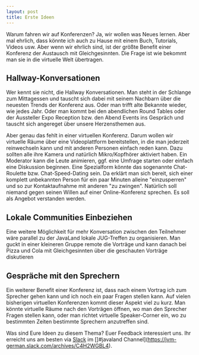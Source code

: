 ```yaml
---
layout: post
title: Erste Ideen
---
```

Warum fahren wir auf Konferenzen?
Ja, wir wollen was Neues lernen.
Aber mal ehrlich, dass könnte ich auch zu Hause mit einem Buch, Tutorials, Videos usw.
Aber wenn wir ehrlich sind, ist der größte Benefit einer Konferenz der Austausch mit Gleichgesinnten.
Die Frage ist wie bekommt man sie in die virtuelle Welt übertragen.

## Hallway-Konversationen

Wer kennt sie nicht, die Hallway Konversationen.
Man steht in der Schlange zum Mittagessen und tauscht sich dabei mit seinem Nachbarn über die neuesten Trends der Konferenz aus.
Oder man trifft alte Bekannte wieder, wie jedes Jahr.
Oder man kommt bei den abendlichen Round Tables oder der Aussteller Expo Reception bzw. den Abend Events ins Gespräch und tauscht sich angereget über unsere Herzensthemen aus.

Aber genau das fehlt in einer virtuellen Konferenz.
Darum wollen wir virtuelle Räume über eine Videoplattform bereitstellen, in die man jederzeit reinwechseln kann und mit anderen Personen einfach reden kann.
Dazu sollten alle ihre Kamera und natürlich Mikro/Kopfhörer aktiviert haben.
Ein Moderator kann die Leute animieren, ggf. eine Umfrage starten oder einfach eine Diskussion beginnen.
Eine Spezialform könnte das sogenannte Chat-Roulette bzw. Chat-Speed-Dating sein.
Da erklärt man sich bereit, sich einer komplett unbekannten Person für ein paar Minuten alleine "einzusperren" und so zur Kontaktaufnahme mit anderen "zu zwingen".
Natürlich soll niemand gegen seinen Willen auf einer Online-Konferenz sprechen.
Es soll als Angebot verstanden werden.

## Lokale Communities Einbeziehen

Eine weitere Möglichkeit für mehr Konversation zwischen den Teilnehmer wäre parallel zu der JavaLand lokale JUG-Treffen zu organisieren.
Man guckt in einer kleineren Gruppe remote die Vorträge und kann danach bei Pizza und Cola mit Gleichgesinnten über die geschauten Vorträge diskutieren

## Gespräche mit den Sprechern

Ein weiterer Benefit einer Konferenz ist, dass nach einem Vortrag ich zum Sprecher gehen kann und ich noch ein paar Fragen stellen kann.
Auf vielen bisherigen virtuellen Konferenzen kommt dieser Aspekt viel zu kurz.
Man könnte virtuelle Räume nach den Vorträgen öffnen, wo man den Sprecher Fragen stellen kann, oder man richtet virtuelle Speaker-Corner ein, wo zu bestimmten Zeiten bestimmte Sprechern anzutreffen sind.

Was sind Eure Ideen zu diesem Thema?
Euer Feedback interessiert uns.
Ihr erreicht uns am besten via [Slack](https://slackin-jvm-german.herokuapp.com) im []#javaland Channel](https://jvm-german.slack.com/archives/C4H2WGBL4).
